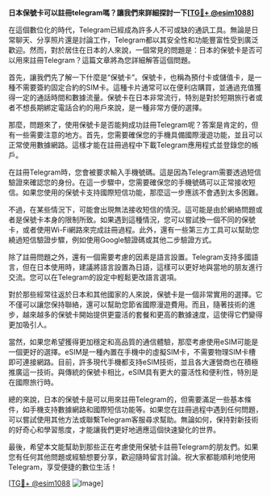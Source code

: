 **日本保號卡可以註冊telegram嗎？讓我們來詳細探討一下[[TG💪+ @esim1088](https://t.me/s/esim1088)]**

在這個數位化的時代，Telegram已經成為許多人不可或缺的通訊工具。無論是日常聊天、分享照片還是討論工作，Telegram都以其安全性和功能豐富性受到廣泛歡迎。然而，對於居住在日本的人來說，一個常見的問題是：日本的保號卡是否可以用來註冊Telegram？這篇文章將為您詳細解答這個問題。

首先，讓我們先了解一下什麼是“保號卡”。保號卡，也稱為預付卡或儲值卡，是一種不需要簽約固定合約的SIM卡。這種卡片通常可以在便利店購買，並通過充值獲得一定的通話時間和數據流量。保號卡在日本非常流行，特別是對於短期旅行者或者不想長期綁定電話合約的用戶來說，是一種非常方便的選擇。

那麼，問題來了，使用保號卡是否能夠成功註冊Telegram呢？答案是肯定的，但有一些需要注意的地方。首先，您需要確保您的手機具備國際漫遊功能，並且可以正常使用數據網路。這樣才能在註冊過程中下載Telegram應用程式並登錄您的帳戶。

在註冊Telegram時，您會被要求輸入手機號碼。這是因為Telegram需要透過短信驗證來確認您的身份。在這一步驟中，您需要確保您的手機號碼可以正常接收短信。如果您使用的保號卡支持國際短信功能，那麼這一步應該不會遇到太多困難。

不過，在某些情況下，可能會出現無法接收短信的情況。這可能是由於網絡問題或者是保號卡本身的限制所致。如果遇到這種情況，您可以嘗試換一個不同的保號卡，或者使用Wi-Fi網路來完成註冊過程。此外，還有一些第三方工具可以幫助您繞過短信驗證步驟，例如使用Google驗證碼或其他二步驗證方式。

除了註冊問題之外，還有一個需要考慮的因素是語言設置。Telegram支持多國語言，但在日本使用時，建議將語言設置為日語，這樣可以更好地與當地的朋友進行交流。您可以在Telegram的設定中輕鬆更改語言選項。

對於那些經常往返於日本和其他國家的人來說，保號卡是一個非常實用的選擇。它不僅可以讓您保持聯絡，還可以幫助您節省國際漫遊費用。而且，隨著技術的進步，越來越多的保號卡開始提供更靈活的套餐和更高的數據速度，這使得它們變得更加吸引人。

當然，如果您希望獲得更加穩定和高品質的通信體驗，那麼考慮使用eSIM可能是一個更好的選擇。eSIM是一種內置在手機中的虛擬SIM卡，不需要物理SIM卡槽即可連接網路。目前，許多現代手機都支持eSIM技術，並且各大運營商也在積極推廣這一技術。與傳統的保號卡相比，eSIM具有更大的靈活性和便利性，特別是在國際旅行時。

總的來說，日本的保號卡是可以用來註冊Telegram的，但需要滿足一些基本條件，如手機支持數據網路和國際短信功能等。如果您在註冊過程中遇到任何問題，可以嘗試使用其他方法或聯繫Telegram客服尋求幫助。無論如何，保持對新技術的好奇心和學習態度，才能讓我們更好地適應這個快速變化的世界。

最後，希望本文能幫助到那些正在考慮使用保號卡註冊Telegram的朋友們。如果您有任何其他問題或經驗想要分享，歡迎隨時留言討論。祝大家都能順利地使用Telegram，享受便捷的數位生活！

[[TG💪+ @esim1088](https://t.me/s/esim1088) ![Image](https://i.postimg.cc/4NQfJmqS/Snipaste-2025-05-13-00-14-12.png)]
